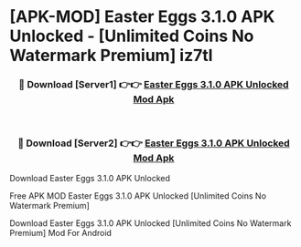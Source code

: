 # [APK-MOD] Easter Eggs 3.1.0 APK Unlocked - [Unlimited Coins No Watermark Premium] iz7tl



<div align="center">
<h3>🔴 Download [Server1] 👉👉 <a href="https://momento.my/?title=Easter_Eggs_3.1.0_APK_Unlocked">Easter Eggs 3.1.0 APK Unlocked Mod Apk</a></h3><br>

<h3>🔴 Download [Server2] 👉👉 <a href="https://momento.my/?title=Easter_Eggs_3.1.0_APK_Unlocked">Easter Eggs 3.1.0 APK Unlocked Mod Apk</a></h3>
</div>



Download Easter Eggs 3.1.0 APK Unlocked 

Free APK MOD Easter Eggs 3.1.0 APK Unlocked [Unlimited Coins No Watermark Premium]

Download Easter Eggs 3.1.0 APK Unlocked [Unlimited Coins No Watermark Premium] Mod For Android
